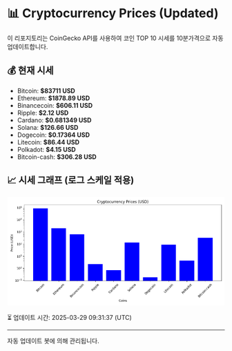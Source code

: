 
# 📊 Cryptocurrency Prices (Updated)

이 리포지토리는 CoinGecko API를 사용하여 코인 TOP 10 시세를 10분가격으로 자동 업데이트합니다.

## 💰 현재 시세
- Bitcoin: **$83711 USD**
- Ethereum: **$1878.89 USD**
- Binancecoin: **$606.11 USD**
- Ripple: **$2.12 USD**
- Cardano: **$0.681349 USD**
- Solana: **$126.66 USD**
- Dogecoin: **$0.17364 USD**
- Litecoin: **$86.44 USD**
- Polkadot: **$4.15 USD**
- Bitcoin-cash: **$306.28 USD**

## 📈 시세 그래프 (로그 스케일 적용)
![Crypto Prices](crypto_prices.png)

⏳ 업데이트 시간: 2025-03-29 09:31:37 (UTC)

---
자동 업데이트 봇에 의해 관리됩니다.
